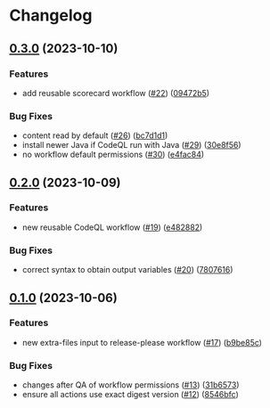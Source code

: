 # Changelog

## [0.3.0](https://github.com/statnett/github-workflows/compare/v0.2.0...v0.3.0) (2023-10-10)


### Features

* add reusable scorecard workflow ([#22](https://github.com/statnett/github-workflows/issues/22)) ([09472b5](https://github.com/statnett/github-workflows/commit/09472b511fbf37689f14e1dd1e3f57d4c19db24d))


### Bug Fixes

* content read by default ([#26](https://github.com/statnett/github-workflows/issues/26)) ([bc7d1d1](https://github.com/statnett/github-workflows/commit/bc7d1d182341432ad606b73e446824b12901eb77))
* install newer Java if CodeQL run with Java ([#29](https://github.com/statnett/github-workflows/issues/29)) ([30e8f56](https://github.com/statnett/github-workflows/commit/30e8f56c940a7c0aa4f77ab67e8c1c433f6b0904))
* no workflow default permissions ([#30](https://github.com/statnett/github-workflows/issues/30)) ([e4fac84](https://github.com/statnett/github-workflows/commit/e4fac84eba004c101651a7dac85ca2af716ede61))

## [0.2.0](https://github.com/statnett/github-workflows/compare/v0.1.0...v0.2.0) (2023-10-09)


### Features

* new reusable CodeQL workflow ([#19](https://github.com/statnett/github-workflows/issues/19)) ([e482882](https://github.com/statnett/github-workflows/commit/e482882b4a649ea32a058302a724c3ab6754ae80))


### Bug Fixes

* correct syntax to obtain output variables ([#20](https://github.com/statnett/github-workflows/issues/20)) ([7807616](https://github.com/statnett/github-workflows/commit/78076161d9adf287e00ef2134cc90ae5ce365b37))

## [0.1.0](https://github.com/statnett/github-workflows/compare/v0.0.0...v0.1.0) (2023-10-06)


### Features

* new extra-files input to release-please workflow ([#17](https://github.com/statnett/github-workflows/issues/17)) ([b9be85c](https://github.com/statnett/github-workflows/commit/b9be85c49b5e527b95f4dcc94b81d92a2288d59c))


### Bug Fixes

* changes after QA of workflow permissions ([#13](https://github.com/statnett/github-workflows/issues/13)) ([31b6573](https://github.com/statnett/github-workflows/commit/31b6573aaafab2f9a04c32d7f0c3b323eeed299d))
* ensure all actions use exact digest version ([#12](https://github.com/statnett/github-workflows/issues/12)) ([8546bfc](https://github.com/statnett/github-workflows/commit/8546bfc634d3277688121b9ae7d49a27822ff885))
